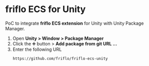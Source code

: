 # friflo ECS for Unity

PoC to integrate **friflo ECS extension** for Unity with Unity Package Manager.

1. Open **Unity > Window > Package Manager**
2. Click the ➕ button > **Add package from git URL ...**
3. Enter the following URL
   ```
   https://github.com/friflo/friflo-ecs-unity
   ```